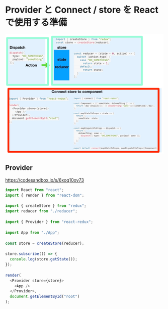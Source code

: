# Provider と Connect / store を React で使用する準備

![](/assets/redux_provide-connect.png)

## Provider

https://codesandbox.io/s/6xoq10ov73

```js
import React from "react";
import { render } from "react-dom";

import { createStore } from "redux";
import reducer from "./reducer";

import { Provider } from "react-redux";

import App from "./App";

const store = createStore(reducer);

store.subscribe(() => {
  console.log(store.getState());
});

render(
  <Provider store={store}>
    <App />
  </Provider>,
  document.getElementById("root")
);

```